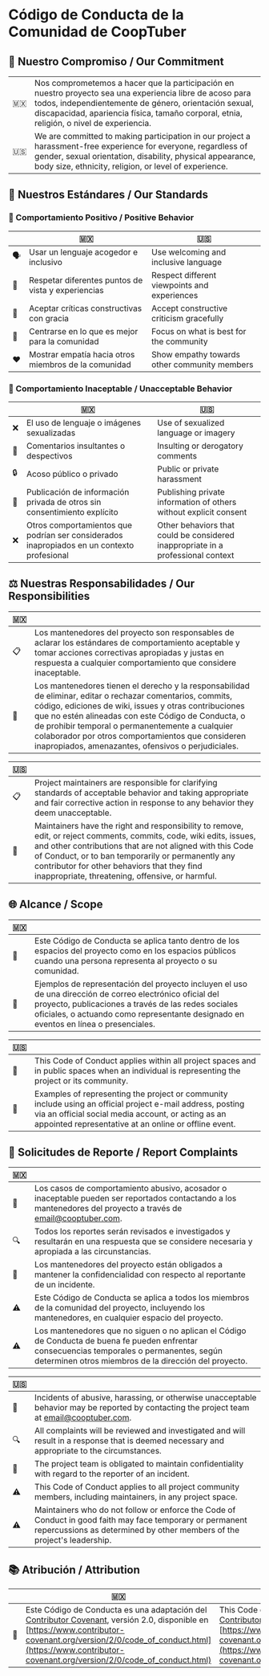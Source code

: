 
# Código de Conducta de la Comunidad de CoopTuber

## 🤝 Nuestro Compromiso / Our Commitment

|||
| --- | --- |
| 🇲🇽 | Nos comprometemos a hacer que la participación en nuestro proyecto sea una experiencia libre de acoso para todos, independientemente de género, orientación sexual, discapacidad, apariencia física, tamaño corporal, etnia, religión, o nivel de experiencia. |
| 🇺🇸 | We are committed to making participation in our project a harassment-free experience for everyone, regardless of gender, sexual orientation, disability, physical appearance, body size, ethnicity, religion, or level of experience. |

## 📝 Nuestros Estándares / Our Standards

### 🌟 Comportamiento Positivo / Positive Behavior

|| 🇲🇽 | 🇺🇸 |
| --- | --- | --- |
| 🗣️ | Usar un lenguaje acogedor e inclusivo | Use welcoming and inclusive language |
| 👀 | Respetar diferentes puntos de vista y experiencias | Respect different viewpoints and experiences |
| 🤝 | Aceptar críticas constructivas con gracia | Accept constructive criticism gracefully |
| 🎯 | Centrarse en lo que es mejor para la comunidad | Focus on what is best for the community |
| ❤️ | Mostrar empatía hacia otros miembros de la comunidad | Show empathy towards other community members |

### 🚫 Comportamiento Inaceptable / Unacceptable Behavior

|| 🇲🇽 | 🇺🇸 |
| --- | --- | --- |
| ❌ | El uso de lenguaje o imágenes sexualizadas | Use of sexualized language or imagery |
| 💢 | Comentarios insultantes o despectivos | Insulting or derogatory comments |
| 🔒 | Acoso público o privado | Public or private harassment |
| 📝 | Publicación de información privada de otros sin consentimiento explícito | Publishing private information of others without explicit consent |
| ❌ | Otros comportamientos que podrían ser considerados inapropiados en un contexto profesional | Other behaviors that could be considered inappropriate in a professional context |

## ⚖️ Nuestras Responsabilidades / Our Responsibilities

| 🇲🇽 |  |
| --- | --- |
 |📋 | Los mantenedores del proyecto son responsables de aclarar los estándares de comportamiento aceptable y tomar acciones correctivas apropiadas y justas en respuesta a cualquier comportamiento que considere inaceptable. |
 |🔐|Los mantenedores tienen el derecho y la responsabilidad de eliminar, editar o rechazar comentarios, commits, código, ediciones de wiki, issues y otras contribuciones que no estén alineadas con este Código de Conducta, o de prohibir temporal o permanentemente a cualquier colaborador por otros comportamientos que consideren inapropiados, amenazantes, ofensivos o perjudiciales. |

|🇺🇸||
| --- | --- |
| 📋 | Project maintainers are responsible for clarifying standards of acceptable behavior and taking appropriate and fair corrective action in response to any behavior they deem unacceptable. |
| 🔐 | Maintainers have the right and responsibility to remove, edit, or reject comments, commits, code, wiki edits, issues, and other contributions that are not aligned with this Code of Conduct, or to ban temporarily or permanently any contributor for other behaviors that they find inappropriate, threatening, offensive, or harmful. |

## 🌐 Alcance / Scope

| 🇲🇽 | |
| --- | --- |
| 📱 | Este Código de Conducta se aplica tanto dentro de los espacios del proyecto como en los espacios públicos cuando una persona representa al proyecto o su comunidad. |
| 📝 | Ejemplos de representación del proyecto incluyen el uso de una dirección de correo electrónico oficial del proyecto, publicaciones a través de las redes sociales oficiales, o actuando como representante designado en eventos en línea o presenciales. |

| 🇺🇸  | |
| --- | --- |
| 📱 | This Code of Conduct applies within all project spaces and in public spaces when an individual is representing the project or its community. |
| 📝 | Examples of representing the project or community include using an official project e-mail address, posting via an official social media account, or acting as an appointed representative at an online or offline event. |

## 📧 Solicitudes de Reporte / Report Complaints

| 🇲🇽 | |
| --- | --- |
| 📨 | Los casos de comportamiento abusivo, acosador o inaceptable pueden ser reportados contactando a los mantenedores del proyecto a través de [email@cooptuber.com](mailto:email@cooptuber.com). |
| 🔍 | Todos los reportes serán revisados e investigados y resultarán en una respuesta que se considere necesaria y apropiada a las circunstancias. |
| 🔐 | Los mantenedores del proyecto están obligados a mantener la confidencialidad con respecto al reportante de un incidente. |
| ⚠️ | Este Código de Conducta se aplica a todos los miembros de la comunidad del proyecto, incluyendo los mantenedores, en cualquier espacio del proyecto. |
| ⚠️ | Los mantenedores que no siguen o no aplican el Código de Conducta de buena fe pueden enfrentar consecuencias temporales o permanentes, según determinen otros miembros de la dirección del proyecto. |

| 🇺🇸 ||
| --- | --- |
| 📨 |  Incidents of abusive, harassing, or otherwise unacceptable behavior may be reported by contacting the project team at [email@cooptuber.com](mailto:email@cooptuber.com). |
| 🔍 | All complaints will be reviewed and investigated and will result in a response that is deemed necessary and appropriate to the circumstances. |
| 🔐 | The project team is obligated to maintain confidentiality with regard to the reporter of an incident. |
| ⚠️ | This Code of Conduct applies to all project community members, including maintainers, in any project space. |
| ⚠️ | Maintainers who do not follow or enforce the Code of Conduct in good faith may face temporary or permanent repercussions as determined by other members of the project's leadership. |

## 📚 Atribución / Attribution

|| 🇲🇽 | 🇺🇸 |
| --- | --- | --- |
| 📝 | Este Código de Conducta es una adaptación del [Contributor Covenant](https://www.contributor-covenant.org), versión 2.0, disponible en [https://www.contributor-covenant.org/version/2/0/code_of_conduct.html](https://www.contributor-covenant.org/version/2/0/code_of_conduct.html) | This Code of Conduct is adapted from the [Contributor Covenant](https://www.contributor-covenant.org), version 2.0, available at [https://www.contributor-covenant.org/version/2/0/code_of_conduct.html](https://www.contributor-covenant.org/version/2/0/code_of_conduct.html) | This Code of Conduct is adapted from the [Contributor Covenant](https://www.contributor-covenant.org), version 2.0, available at [https://www.contributor-covenant.org/version/2/0/code_of_conduct.html](https://www.contributor-covenant.org/version/2/0/code_of_conduct.html) |
